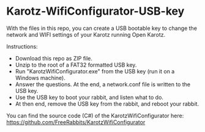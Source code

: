 # Karotz-WifiConfigurator-USB-key

With the files in this repo, you can create a USB bootable key to change the network and WIFI settings of your Karotz running Open Karotz.

Instructions:

- Download this repo as ZIP file.
- Unzip to the root of a FAT32 formatted USB key.
- Run "KarotzWifiConfigurator.exe" from the USB key (run it on a Windows machine).
- Answer the questions. At the end, a network.conf file is written to the USB key.
- Use the USB key to boot your rabbit, and listen what to do.
- At then end, remove the USB key from the rabbit, and reboot your rabbit.

You can find the source code (C#) of the KarotzWifiConfigurator here:
https://github.com/FreeRabbits/KarotzWifiConfigurator
